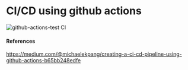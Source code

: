 # CI/CD using github actions

![github-actions-test CI](https://github.com/dhruvinparikh93/github-actions-test/workflows/github-actions-test%20CI/badge.svg?branch=master)

#### References
https://medium.com/@michaelekpang/creating-a-ci-cd-pipeline-using-github-actions-b65bb248edfe